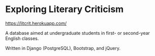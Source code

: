# Exploring Literary Criticism

https://litcrit.herokuapp.com/

A database aimed at undergraduate students in first- or second-year English classes.

Written in Django (PostgreSQL), Bootstrap, and jQuery.
